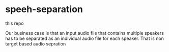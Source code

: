 # speeh-separation
this repo

Our business case is that an input audio file that contains multiple speakers has to be separated as an individual audio file for each speaker.
That is non target based audio sepration
